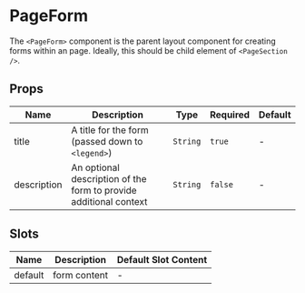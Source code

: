 # PageForm

The `<PageForm>` component is the parent layout component for creating forms within an page. Ideally, this should be child element of `<PageSection />`.

## Props

<!-- @vuese:PageForm:props:start -->
|Name|Description|Type|Required|Default|
|---|---|---|---|---|
|title|A title for the form (passed down to `<legend>`)|`String`|`true`|-|
|description|An optional description of the form to provide additional context|`String`|`false`|-|

<!-- @vuese:PageForm:props:end -->


## Slots

<!-- @vuese:PageForm:slots:start -->
|Name|Description|Default Slot Content|
|---|---|---|
|default|form content|-|

<!-- @vuese:PageForm:slots:end -->


